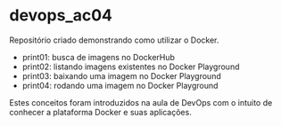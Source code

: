 # devops_ac04

Repositório criado demonstrando como utilizar o Docker.

- print01: busca de imagens no DockerHub
- print02: listando imagens existentes no Docker Playground
- print03: baixando uma imagem no Docker Playground
- print04: rodando uma imagem no Docker Playground

Estes conceitos foram introduzidos na aula de DevOps com o intuito de conhecer a plataforma Docker e suas aplicações.
